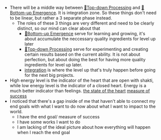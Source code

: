 - There will be a middle way between [🌲Top-down Processing](<🌲Top-down Processing.md>) and [🌲Bottom-up Emergence](<🌲Bottom-up Emergence.md>). It is integration zone. So these things don't need to be linear, but rather a 3 separate phase instead.
    - The roles of these 3 things are very different and need to be clearly distinct, so our mind can clear about that
        - [🌲Bottom-up Emergence](<🌲Bottom-up Emergence.md>) serve for learning and growing, it's about accumulate the neccessary quality ingredients for level up later
        - [🌲Top-down Processing](<🌲Top-down Processing.md>) serve for experimenting and creating certain results based on the current ability. It is not about perfection, but about doing the best for having more quality ingredients for level up later.
        - [integration](<integration.md>) is where the level up that's truly happen before going for the next big projects.
- High energy level is the indicator of the heart that are open with shakti, while low energy level is the indicator of a closed heart. Energy is a much better indicator than feelings. [the state of the heart](<the state of the heart.md>) [measure of success](<measure of success.md>)
- I noticed that there's a gap inside of me that haven't able to connect my end goals with what I want to do now about what I want to impact to the world. 
    - I have the end goal/ measure of success
    - I have some works I want to do
    - I am lacking of the ideal picture about how everything will happen when I reach the end goal
